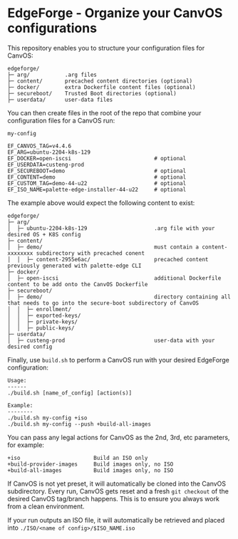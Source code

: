 # EdgeForge - Organize your CanvOS configurations

This repository enables you to structure your configuration files for CanvOS:
```
edgeforge/
├─ arg/           .arg files
├─ content/       precached content directories (optional)
├─ docker/        extra Dockerfile content files (optional)
├─ secureboot/    Trusted Boot directories (optional)
├─ userdata/      user-data files
```

You can then create files in the root of the repo that combine your configuration files for a CanvOS run:

`my-config`
```
EF_CANVOS_TAG=v4.4.6
EF_ARG=ubuntu-2204-k8s-129
EF_DOCKER=open-iscsi                          # optional
EF_USERDATA=custeng-prod
EF_SECUREBOOT=demo                            # optional
EF_CONTENT=demo                               # optional
EF_CUSTOM_TAG=demo-44-u22                     # optional
EF_ISO_NAME=palette-edge-installer-44-u22     # optional
```

The example above would expect the following content to exist:
```
edgeforge/
├─ arg/
│  ├─ ubuntu-2204-k8s-129                     .arg file with your desired OS + K8S config
├─ content/
│  ├─ demo/                                   must contain a content-xxxxxxxx subdirectory with precached conent
│  │  ├─ content-2955e6ac/                    precached content previously generated with palette-edge CLI
├─ docker/
│  ├─ open-iscsi                              additional Dockerfile content to be add onto the CanvOS Dockerfile
├─ secureboot/
│  ├─ demo/                                   directory containing all that needs to go into the secure-boot subdirectory of CanvOS
│  │  ├─ enrollment/
│  │  ├─ exported-keys/
│  │  ├─ private-keys/
│  │  ├─ public-keys/
├─ userdata/
│  ├─ custeng-prod                            user-data with your desired config
```

Finally, use `build.sh` to perform a CanvOS run with your desired EdgeForge configuration:
```
Usage:
------
./build.sh [name_of_config] [action(s)]

Example:
--------
./build.sh my-config +iso
./build.sh my-config --push +build-all-images
```

You can pass any legal actions for CanvOS as the 2nd, 3rd, etc parameters, for example:
```
+iso                       Build an ISO only
+build-provider-images     Build images only, no ISO
+build-all-images          Build images only, no ISO
```

If CanvOS is not yet preset, it will automatically be cloned into the CanvOS subdirectory.
Every run, CanvOS gets reset and a fresh `git checkout` of the desired CanvOS tag/branch happens.
This is to ensure you always work from a clean environment.

If your run outputs an ISO file, it will automatically be retrieved and placed into `./ISO/<name of config>/$ISO_NAME.iso`
